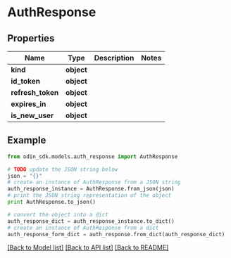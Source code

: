 # AuthResponse


## Properties

Name | Type | Description | Notes
------------ | ------------- | ------------- | -------------
**kind** | **object** |  | 
**id_token** | **object** |  | 
**refresh_token** | **object** |  | 
**expires_in** | **object** |  | 
**is_new_user** | **object** |  | 

## Example

```python
from odin_sdk.models.auth_response import AuthResponse

# TODO update the JSON string below
json = "{}"
# create an instance of AuthResponse from a JSON string
auth_response_instance = AuthResponse.from_json(json)
# print the JSON string representation of the object
print AuthResponse.to_json()

# convert the object into a dict
auth_response_dict = auth_response_instance.to_dict()
# create an instance of AuthResponse from a dict
auth_response_form_dict = auth_response.from_dict(auth_response_dict)
```
[[Back to Model list]](../README.md#documentation-for-models) [[Back to API list]](../README.md#documentation-for-api-endpoints) [[Back to README]](../README.md)


